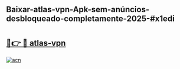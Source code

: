 ## Baixar-atlas-vpn-Apk-sem-anúncios-desbloqueado-completamente-2025-#x1edi

# <h2><a href="https://ainizakaria.my?title=atlas-vpn&ref=20M">🔗👉 🔴 atlas-vpn</a></h2>

[![acn](https://github.com/user-attachments/assets/0f9c940e-d8b0-45ae-aac7-cd30a18b3e1c)](https://ainizakaria.my?title=atlas-vpn&ref=20M)

